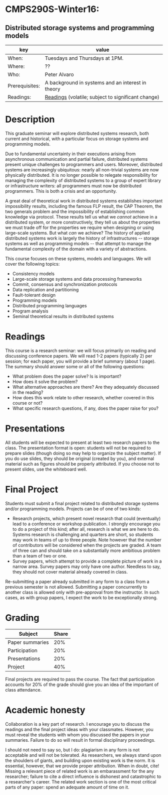 # CMPS290S-Winter16: 
## Distributed storage systems and programming models
| key | value | 
|-----|-------|
|When: | Tuesdays and Thursdays at 1PM. |
|Where: | ?? |
|Who: | Peter Alvaro |
|Prerequisites: | A background in systems and an interest in theory |
|Readings: | [Readings](https://github.com/palvaro/CMPS290S-Winter16/blob/master/readings.md) (volatile; subject to significant change)|

# Description

This graduate seminar will explore distributed systems research, both current and historical, with a particular focus on storage systems and programming models.

Due to fundamental uncertainty in their executions arising from asynchronous communication and partial failure, distributed systems present unique challenges to programmers and users.  Moreover, distributed systems are increasingly ubiquitous: nearly all non-trivial systems are now physically distributed.  It is no longer possible to relegate responsibility for managing the complexity of distributed systems to a group of expert library or infrastructure writers: all programmers must now be distributed programmers. This is both a crisis and an opportunity.

A great deal of theoretical work in distributed systems establishes important impossibility results, including the famous FLP result, the CAP Theorem, the two generals problem and the impossibility of establishing common knowledge via protocol.  These results tell us what we *cannot* achieve in a distributed system, or more constructively, they tell us about the properties we must trade off for the properties we require when designing or using large-scale systems.  But what *can* we achieve?  The history of applied distributed systems work is largely the history of infrastructures -- storage systems as well as programming models -- that attempt to manage the fundamental complexity of the domain with a variety of abstractions.  

This course focuses on these systems, models and languages.  We will cover the following topics:
 

 * Consistency models
 * Large-scale storage systems and data processing frameworks
 * Commit, consensus and synchronization protocols
 * Data replication and partitioning
 * Fault-tolerant design
 * Programming models
 * Distributed programming languages
 * Program analysis
 * Seminal theoretical results in distributed systems
 
# Readings

This course is a research seminar: we will focus primarily on reading and discussing conference papers.  We will read 1-2 papers (typically 2) per session; for each paper, you will provide a brief summary (about 1 page).  The summary should answer some or all of the following questions:

 * What problem does the paper solve?  Is is important?
 * How does it solve the problem? 
 * What alternative approaches are there? Are they adequately discussed in the reading?
 * How does this work relate to other research, whether covered in this course or not?
 * What specific research questions, if any, does the paper raise for you?
 
 
# Presentations

All students will be expected to present at least two research papers to the class.  The presentation format is open: students will not be required to prepare slides (though doing so may help to organize the subject matter).  If you do use slides, they should be original (created by you), and external material such as figures should be properly attributed.  If you choose not to present slides, use the whiteboard well.


# Final Project

Students must submit a final project related to distributed storage systems and/or programming models.  Projects can be of one of two kinds:

 * Research projects, which present novel research that could (eventually) lead to a conference or workshop publication.  I strongly encourage you to do a project of this kind; after all, research is what we are here to do.  Systems research is challenging and quarters are short, so students may work in teams of up to three people.  Note however that the number of contributors will be considered when the projects are graded.  A team of three can and should take on a substantially more ambitious problem than a team of two or one.
 * Survey papers, which attempt to provide a complete picture of work in a narrow area.  Survey papers may only have one author.  Needless to say, they should not cover material already covered in class.
 
Re-submitting a paper already submitted in any form to a class from a previous semester is not allowed.  Submitting a paper concurrently to another class is allowed only with pre-approval from the instructor.  In such cases, as with group papers, I expect the work to be exceptionally strong.

# Grading

| Subject | Share |
|-------|---------|
| Paper summaries | 20% |
| Participation | 20% |
| Presentations | 20% |
| Project | 40% |

Final projects are required to pass the course.  The fact that participation accounts for 20% of the grade should give you an idea of the important of class attendance.  

# Academic honesty

Collaboration is a key part of research.  I encourage you to discuss the readings and the final project ideas with your classmates.  However, you must reveal the students with whom you discussed the papers in your summaries.  Failure to do so will result in formal disciplinary proceedings.  

I should not need to say so, but I do: plagiarism in any form is not acceptable and will not be tolerated.  As researchers, we always stand upon the shoulders of giants, and building upon existing work is the norm.  It is essential, however, that we provide proper attribution.  When in doubt, cite!  Missing a relevant piece of related work is an embarassment for the any  researcher; failure to cite a direct influence is dishonest and catastrophic to a researcher's career.  The related work section is one of the most critical parts of any paper: spend an adequate amount of time on it.



